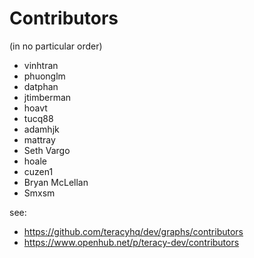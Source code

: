 Contributors
============

(in no particular order)

- vinhtran
- phuonglm
- datphan
- jtimberman
- hoavt
- tucq88
- adamhjk
- mattray
- Seth Vargo
- hoale
- cuzen1
- Bryan McLellan
- Smxsm

see:

- https://github.com/teracyhq/dev/graphs/contributors
- https://www.openhub.net/p/teracy-dev/contributors
